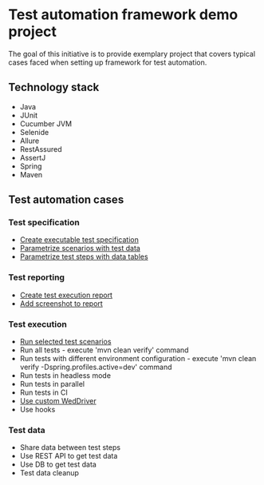 # Test automation framework demo project

The goal of this initiative is to provide exemplary project that covers typical cases faced when setting up framework for test automation.

## Technology stack

* Java
* JUnit
* Cucumber JVM
* Selenide
* Allure
* RestAssured
* AssertJ
* Spring
* Maven

## Test automation cases

### Test specification

* [Create executable test specification](/src/test/java/net/testwork/demos/cucumber/wikipedia/OpenWikipediaTest.java)
* [Parametrize scenarios with test data](/src/test/resources/features/wikipedia/SearchWikipedia.feature)
* [Parametrize test steps with data tables](/src/test/resources/features/wikipedia/DisplayCharacterInformation.feature)

### Test reporting
* [Create test execution report](/src/test/java/net/testwork/demos/cucumber/wikipedia/SearchWikipediaTest.java)
* [Add screenshot to report](/src/main/java/net/testwork/demos/cucumber/config/AllureReport.java)

### Test execution
* [Run selected test scenarios](/src/test/java/net/testwork/demos/cucumber/wikipedia/SmokeTest.java)
* Run all tests - execute 'mvn clean verify' command
* Run tests with different environment configuration - execute 'mvn clean verify -Dspring.profiles.active=dev' command
* Run tests in headless mode
* Run tests in parallel
* Run tests in CI
* [Use custom WedDriver](/src/main/java/net/testwork/demos/cucumber/config/CustomChromeDriver.java)
* Use hooks

### Test data
* Share data between test steps
* Use REST API to get test data
* Use DB to get test data
* Test data cleanup
